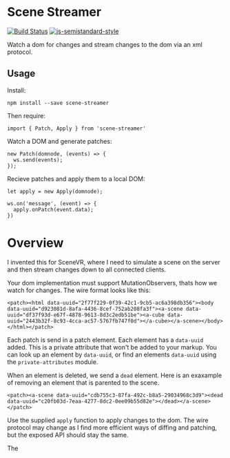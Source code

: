 # Scene Streamer

[![Build Status](https://travis-ci.org/scenevr/streamer.svg?branch=master)](https://travis-ci.org/scenevr/streamer)
[![js-semistandard-style](https://img.shields.io/badge/code%20style-semistandard-brightgreen.svg?style=flat-square)](https://github.com/Flet/semistandard)


Watch a dom for changes and stream changes to the dom via an xml protocol.

## Usage

Install:

    npm install --save scene-streamer

Then require:

    import { Patch, Apply } from 'scene-streamer'

Watch a DOM and generate patches:

    new Patch(domnode, (events) => {
      ws.send(events);
    });

Recieve patches and apply them to a local DOM:

    let apply = new Apply(domnode);

    ws.on('message', (event) => {
      apply.onPatch(event.data);
    })

# Overview

I invented this for SceneVR, where I need to simulate a scene on the server
and then stream changes down to all connected clients.

Your dom implementation must support MutationObservers, thats how we watch for
changes. The wire format looks like this:

    <patch><html data-uuid="2f77f229-0f39-42c1-9cb5-ac6a398db356"><body data-uuid="d923081d-8afa-4436-8cef-752ab208fa3f"><a-scene data-uuid="df37f93d-e67f-4878-9613-8d3c2edb51be"><a-cube data-uuid="2443b32f-8c93-4cca-ac57-5767fb747f0d"></a-cube></a-scene></body></html></patch>

Each patch is send in a patch element. Each element has a `data-uuid` added. This
is a private attribute that won't be added to your markup. You can look up an
element by `data-uuid`, or find an elements `data-uuid` using the `private-attributes`
module.

When an element is deleted, we send a `dead` element. Here is an exaxample of removing
an element that is parented to the scene.

    <patch><a-scene data-uuid="cdb755c3-87fa-492c-b8a5-29034968c3d9"><dead data-uuid="c20fb03d-7eaa-4277-8dc2-0ee09b55d82e"></dead></a-scene></patch>

Use the supplied `apply` function to apply changes to the dom. The wire protocol
may change as I find more efficient ways of diffing and patching, but the exposed
API should stay the same.

The 